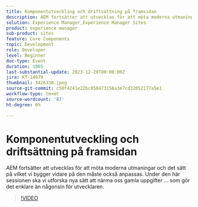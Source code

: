 ```yaml
---
title: Komponentutveckling och driftsättning på framsidan
description: AEM fortsätter att utvecklas för att möta moderna utmaningar och det sätt på vilket vi bygger vidare på den måste också anpassas. Under den här sessionen ska vi utforska nya sätt att närma oss gamla uppgifter. Gör arbetet enklare än någonsin.
solution: Experience Manager,Experience Manager Sites
product: experience manager
sub-product: sites
feature: Core Components
topic: Development
role: Developer
level: Beginner
doc-type: Event
duration: 1865
last-substantial-update: 2023-12-20T00:00:00Z
jira: KT-14679
thumbnail: 3426338.jpeg
source-git-commit: c50f4241e22bc858473156a3e7cd32052177a5e1
workflow-type: tm+mt
source-wordcount: '87'
ht-degree: 0%

---
```



# Komponentutveckling och driftsättning på framsidan

AEM fortsätter att utvecklas för att möta moderna utmaningar och det sätt på vilket vi bygger vidare på den måste också anpassas. Under den här sessionen ska vi utforska nya sätt att närma oss gamla uppgifter ... som gör det enklare än någonsin för utvecklaren.

>[!VIDEO](https://video.tv.adobe.com/v/3426338/?learn=on)
